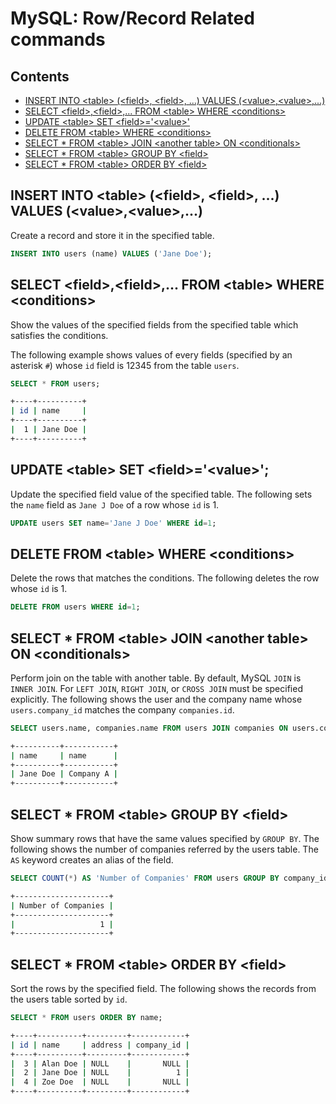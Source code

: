 MySQL: Row/Record Related commands
================================

## Contents

  - [INSERT INTO \<table\> (\<field\>, \<field\>, ...) VALUES (\<value\>,\<value\>,...)](##insert-into-table-field-field--values-valuevalue)
  - [SELECT \<field\>,\<field\>,... FROM \<table\> WHERE \<conditions\>](#select-fieldfield-from-table-where-conditions)
  - [UPDATE \<table\> SET \<field\>='\<value\>'](#update-table-set-fieldvalue)
  - [DELETE FROM \<table\> WHERE \<conditions\>](#delete-from-table-where-conditions)
  - [SELECT \* FROM \<table\> JOIN \<another table\> ON \<conditionals\>](#select--from-table-join-another-table-on-conditionals)
  - [SELECT \* FROM \<table\> GROUP BY \<field\>](#select--from-table-group-by-field)
  - [SELECT \* FROM \<table\> ORDER BY \<field\>](#select--from-table-order-by-field)

## INSERT INTO \<table\> (\<field\>, \<field\>, ...) VALUES (\<value\>,\<value\>,...)

Create a record and store it in the specified table.

```sql
INSERT INTO users (name) VALUES ('Jane Doe');
```

## SELECT \<field\>,\<field\>,... FROM \<table\> WHERE \<conditions\>

Show the values of the specified fields from the specified table which satisfies the conditions.

The following example shows values of every fields (specified by an asterisk `#`) whose `id` field is 12345 from the table `users`.

```sql
SELECT * FROM users;
```
```bash
+----+----------+
| id | name     |
+----+----------+
|  1 | Jane Doe |
+----+----------+
```

## UPDATE \<table\> SET \<field\>='\<value\>';

Update the specified field value of the specified table.
The following sets the `name` field as `Jane J Doe` of a row whose `id` is 1.

```sql
UPDATE users SET name='Jane J Doe' WHERE id=1;
```

## DELETE FROM \<table\> WHERE \<conditions\>

Delete the rows that matches the conditions.
The following deletes the row whose `id` is 1.

```sql
DELETE FROM users WHERE id=1;
```

## SELECT \* FROM \<table\> JOIN \<another table\> ON \<conditionals\>

Perform join on the table with another table. By default, MySQL `JOIN` is `INNER JOIN`. For `LEFT JOIN`, `RIGHT JOIN`, or `CROSS JOIN` must be specified explicitly.
The following shows the user and the company name whose `users.company_id` matches the company `companies.id`.

```sql
SELECT users.name, companies.name FROM users JOIN companies ON users.company_id=companies.id;
```
```bash
+----------+-----------+
| name     | name      |
+----------+-----------+
| Jane Doe | Company A |
+----------+-----------+
```

## SELECT \* FROM \<table\> GROUP BY \<field\>

Show summary rows that have the same values specified by `GROUP BY`.
The following shows the number of companies referred by the users table. The `AS` keyword creates an alias of the field.

```sql
SELECT COUNT(*) AS 'Number of Companies' FROM users GROUP BY company_id;
```
```bash
+---------------------+
| Number of Companies |
+---------------------+
|                   1 |
+---------------------+
```

## SELECT \* FROM \<table\> ORDER BY \<field\>

Sort the rows by the specified field.
The following shows the records from the users table sorted by `id`.

```sql
SELECT * FROM users ORDER BY name;
```
```bash
+----+----------+---------+------------+
| id | name     | address | company_id |
+----+----------+---------+------------+
|  3 | Alan Doe | NULL    |       NULL |
|  2 | Jane Doe | NULL    |          1 |
|  4 | Zoe Doe  | NULL    |       NULL |
+----+----------+---------+------------+
```

